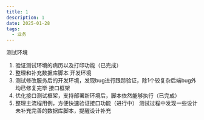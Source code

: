 ```yaml
---
title: 1
description: 1
date: 2025-01-28
tags:
  - 业务
---
```

测试环境
1. 验证测试环境的病历以及打印功能（已完成）
2. 整理和补充数据库脚本
开发环境
1. 测试修改服务后的开发环境，发现bug进行跟踪验证，除1个较复杂后端bug外均已修复完毕
接口框架
1. 优化接口测试框架，支持部署新环境后，脚本依然能够执行（已完成）
2. 整理主流程用例，方便快速验证接口功能（进行中）
测试过程中发现一些设计未补充完善的数据库脚本，提醒设计补充